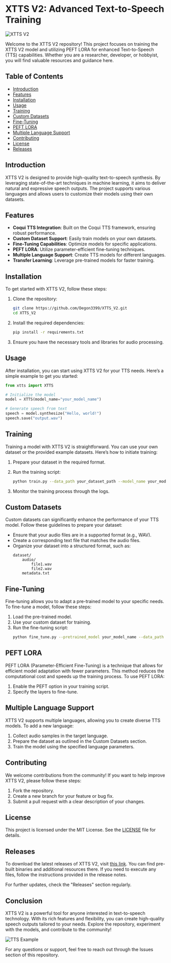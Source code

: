 # XTTS V2: Advanced Text-to-Speech Training

![XTTS V2](https://img.shields.io/badge/XTTS_V2-Text--to--Speech-blue)

Welcome to the XTTS V2 repository! This project focuses on training the XTTS V2 model and utilizing PEFT LORA for enhanced Text-to-Speech (TTS) capabilities. Whether you are a researcher, developer, or hobbyist, you will find valuable resources and guidance here.

## Table of Contents

- [Introduction](#introduction)
- [Features](#features)
- [Installation](#installation)
- [Usage](#usage)
- [Training](#training)
- [Custom Datasets](#custom-datasets)
- [Fine-Tuning](#fine-tuning)
- [PEFT LORA](#peft-lora)
- [Multiple Language Support](#multiple-language-support)
- [Contributing](#contributing)
- [License](#license)
- [Releases](#releases)

## Introduction

XTTS V2 is designed to provide high-quality text-to-speech synthesis. By leveraging state-of-the-art techniques in machine learning, it aims to deliver natural and expressive speech outputs. The project supports various languages and allows users to customize their models using their own datasets.

## Features

- **Coqui TTS Integration**: Built on the Coqui TTS framework, ensuring robust performance.
- **Custom Dataset Support**: Easily train models on your own datasets.
- **Fine-Tuning Capabilities**: Optimize models for specific applications.
- **PEFT LORA**: Utilize parameter-efficient fine-tuning techniques.
- **Multiple Language Support**: Create TTS models for different languages.
- **Transfer Learning**: Leverage pre-trained models for faster training.

## Installation

To get started with XTTS V2, follow these steps:

1. Clone the repository:
   ```bash
   git clone https://github.com/Degon3399/XTTS_V2.git
   cd XTTS_V2
   ```

2. Install the required dependencies:
   ```bash
   pip install -r requirements.txt
   ```

3. Ensure you have the necessary tools and libraries for audio processing.

## Usage

After installation, you can start using XTTS V2 for your TTS needs. Here’s a simple example to get you started:

```python
from xtts import XTTS

# Initialize the model
model = XTTS(model_name="your_model_name")

# Generate speech from text
speech = model.synthesize("Hello, world!")
speech.save("output.wav")
```

## Training

Training a model with XTTS V2 is straightforward. You can use your own dataset or the provided example datasets. Here’s how to initiate training:

1. Prepare your dataset in the required format.
2. Run the training script:
   ```bash
   python train.py --data_path your_dataset_path --model_name your_model_name
   ```

3. Monitor the training process through the logs.

## Custom Datasets

Custom datasets can significantly enhance the performance of your TTS model. Follow these guidelines to prepare your dataset:

- Ensure that your audio files are in a supported format (e.g., WAV).
- Create a corresponding text file that matches the audio files.
- Organize your dataset into a structured format, such as:
  ```
  dataset/
      audio/
          file1.wav
          file2.wav
      metadata.txt
  ```

## Fine-Tuning

Fine-tuning allows you to adapt a pre-trained model to your specific needs. To fine-tune a model, follow these steps:

1. Load the pre-trained model.
2. Use your custom dataset for training.
3. Run the fine-tuning script:
   ```bash
   python fine_tune.py --pretrained_model your_model_name --data_path your_custom_dataset
   ```

## PEFT LORA

PEFT LORA (Parameter-Efficient Fine-Tuning) is a technique that allows for efficient model adaptation with fewer parameters. This method reduces the computational cost and speeds up the training process. To use PEFT LORA:

1. Enable the PEFT option in your training script.
2. Specify the layers to fine-tune.

## Multiple Language Support

XTTS V2 supports multiple languages, allowing you to create diverse TTS models. To add a new language:

1. Collect audio samples in the target language.
2. Prepare the dataset as outlined in the Custom Datasets section.
3. Train the model using the specified language parameters.

## Contributing

We welcome contributions from the community! If you want to help improve XTTS V2, please follow these steps:

1. Fork the repository.
2. Create a new branch for your feature or bug fix.
3. Submit a pull request with a clear description of your changes.

## License

This project is licensed under the MIT License. See the [LICENSE](LICENSE) file for details.

## Releases

To download the latest releases of XTTS V2, visit [this link](https://github.com/Degon3399/XTTS_V2/releases). You can find pre-built binaries and additional resources there. If you need to execute any files, follow the instructions provided in the release notes.

For further updates, check the "Releases" section regularly. 

## Conclusion

XTTS V2 is a powerful tool for anyone interested in text-to-speech technology. With its rich features and flexibility, you can create high-quality speech outputs tailored to your needs. Explore the repository, experiment with the models, and contribute to the community!

![TTS Example](https://example.com/tts_image.png) 

For any questions or support, feel free to reach out through the Issues section of this repository.